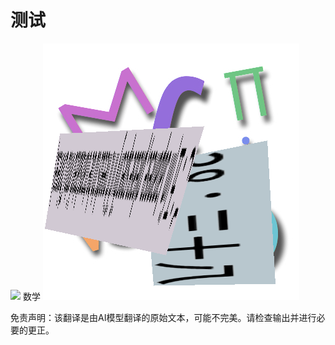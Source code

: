 # 测试

![](../../../translated_images/bicycle.e5987a077c36459b31452b5f6322a930fe95440ab29aeb9c7cbea92148cbe694.zh.png)
数学
![](../../../translated_images/Math.057b8e51717bb65cec8a5b1b0d2eba85728b325315d7edd870b1d734356bb42a.zh.jpg)


免责声明：该翻译是由AI模型翻译的原始文本，可能不完美。请检查输出并进行必要的更正。